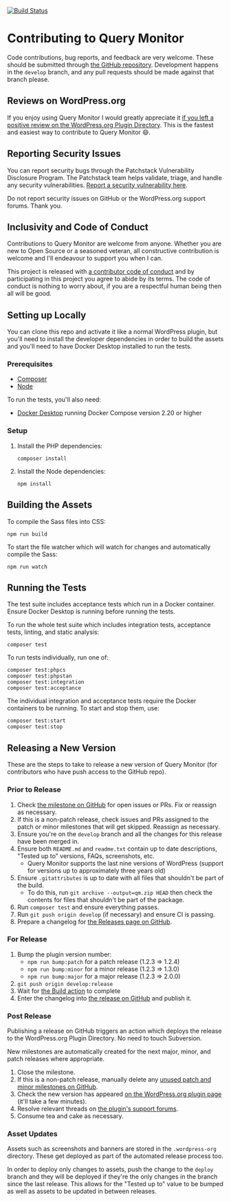 [![Build Status](https://img.shields.io/badge/build-passing-brightgreen.svg?style=flat-square)](https://github.com/johnbillion/query-monitor/actions)

# Contributing to Query Monitor

Code contributions, bug reports, and feedback are very welcome. These should be submitted through [the GitHub repository](https://github.com/johnbillion/query-monitor). Development happens in the `develop` branch, and any pull requests should be made against that branch please.

## Reviews on WordPress.org

If you enjoy using Query Monitor I would greatly appreciate it <a href="https://wordpress.org/support/plugin/query-monitor/reviews/">if you left a positive review on the WordPress.org Plugin Directory</a>. This is the fastest and easiest way to contribute to Query Monitor 😄.

## Reporting Security Issues

You can report security bugs through the Patchstack Vulnerability Disclosure Program. The Patchstack team helps validate, triage, and handle any security vulnerabilities. [Report a security vulnerability here](https://patchstack.com/database/vdp/query-monitor).

Do not report security issues on GitHub or the WordPress.org support forums. Thank you.

## Inclusivity and Code of Conduct

Contributions to Query Monitor are welcome from anyone. Whether you are new to Open Source or a seasoned veteran, all constructive contribution is welcome and I'll endeavour to support you when I can.

This project is released with <a href="https://github.com/johnbillion/query-monitor/blob/develop/CODE_OF_CONDUCT.md">a contributor code of conduct</a> and by participating in this project you agree to abide by its terms. The code of conduct is nothing to worry about, if you are a respectful human being then all will be good.

## Setting up Locally

You can clone this repo and activate it like a normal WordPress plugin, but you'll need to install the developer dependencies in order to build the assets and you'll need to have Docker Desktop installed to run the tests.

### Prerequisites

* [Composer](https://getcomposer.org/)
* [Node](https://nodejs.org/)

To run the tests, you'll also need:

* [Docker Desktop](https://www.docker.com/desktop) running Docker Compose version 2.20 or higher

### Setup

1. Install the PHP dependencies:

       composer install

2. Install the Node dependencies:

       npm install

## Building the Assets

To compile the Sass files into CSS:

	npm run build

To start the file watcher which will watch for changes and automatically compile the Sass:

	npm run watch

## Running the Tests

The test suite includes acceptance tests which run in a Docker container. Ensure Docker Desktop is running before running the tests.

To run the whole test suite which includes integration tests, acceptance tests, linting, and static analysis:

	composer test

To run tests individually, run one of:

	composer test:phpcs
	composer test:phpstan
	composer test:integration
	composer test:acceptance

The individual integration and acceptance tests require the Docker containers to be running. To start and stop them, use:

	composer test:start
	composer test:stop

## Releasing a New Version

These are the steps to take to release a new version of Query Monitor (for contributors who have push access to the GitHub repo).

### Prior to Release

1. Check [the milestone on GitHub](https://github.com/johnbillion/query-monitor/milestones) for open issues or PRs. Fix or reassign as necessary.
1. If this is a non-patch release, check issues and PRs assigned to the patch or minor milestones that will get skipped. Reassign as necessary.
1. Ensure you're on the `develop` branch and all the changes for this release have been merged in.
1. Ensure both `README.md` and `readme.txt` contain up to date descriptions, "Tested up to" versions, FAQs, screenshots, etc.
   - Query Monitor supports the last nine versions of WordPress (support for versions up to approximately three years old)
1. Ensure `.gitattributes` is up to date with all files that shouldn't be part of the build.
   - To do this, run `git archive --output=qm.zip HEAD` then check the contents for files that shouldn't be part of the package.
1. Run `composer test` and ensure everything passes.
1. Run `git push origin develop` (if necessary) and ensure CI is passing.
1. Prepare a changelog for [the Releases page on GitHub](https://github.com/johnbillion/query-monitor/releases).

### For Release

1. Bump the plugin version number:
   - `npm run bump:patch` for a patch release (1.2.3 => 1.2.4)
   - `npm run bump:minor` for a minor release (1.2.3 => 1.3.0)
   - `npm run bump:major` for a major release (1.2.3 => 2.0.0)
1. `git push origin develop:release`
1. Wait for [the Build action](https://github.com/johnbillion/query-monitor/actions/workflows/build.yml) to complete
1. Enter the changelog into [the release on GitHub](https://github.com/johnbillion/query-monitor/releases) and publish it.

### Post Release

Publishing a release on GitHub triggers an action which deploys the release to the WordPress.org Plugin Directory. No need to touch Subversion.

New milestones are automatically created for the next major, minor, and patch releases where appropriate.

1. Close the milestone.
1. If this is a non-patch release, manually delete any [unused patch and minor milestones on GitHub](https://github.com/johnbillion/query-monitor/milestones).
1. Check the new version has appeared [on the WordPress.org plugin page](https://wordpress.org/plugins/query-monitor/) (it'll take a few minutes).
1. Resolve relevant threads on [the plugin's support forums](https://wordpress.org/support/plugin/query-monitor/).
1. Consume tea and cake as necessary.

### Asset Updates

Assets such as screenshots and banners are stored in the `.wordpress-org` directory. These get deployed as part of the automated release process too.

In order to deploy only changes to assets, push the change to the `deploy` branch and they will be deployed if they're the only changes in the branch since the last release. This allows for the "Tested up to" value to be bumped as well as assets to be updated in between releases.
